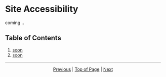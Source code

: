 # Site Accessibility

coming .. 
## Table of Contents
1. [soon](/onestop/)
1. [soon](/onestop/)

<hr>
<div align="center"><a href="/onestop/public-user/ui/keyboard-navigation">Previous</a> | <a href="#site-accessibility">Top of Page</a> | <a href="/onestop/public-user/api/quickstart">Next</a></div>
